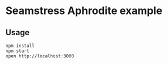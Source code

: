 # Seamstress Aphrodite example

## Usage

```shell
npm install
npm start
open http://localhost:3000
```
